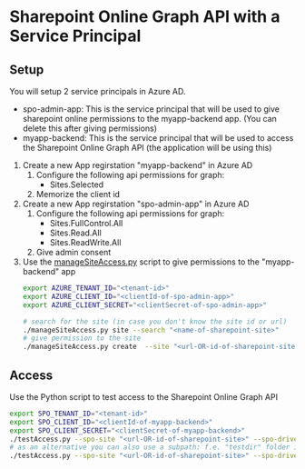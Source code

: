 # Sharepoint Online Graph API with a Service Principal


## Setup

You will setup 2 service principals in Azure AD.
 * spo-admin-app: This is the service principal that will be used to give sharepoint online permissions to the myapp-backend app. (You can delete this after giving permissions)
 * myapp-backend: This is the service principal that will be used to access the Sharepoint Online Graph API (the application will be using this)
 

1. Create a new App regirstation "myapp-backend" in Azure AD
    1. Configure the following api permissions for graph:
        * Sites.Selected
    1. Memorize the client id
1. Create a new App regirstation "spo-admin-app" in Azure AD
    1. Configure the following api permissions for graph:
        * Sites.FullControl.All
        * Sites.Read.All
        * Sites.ReadWrite.All
    1. Give admin consent 
1. Use the [manageSiteAccess.py](manageSiteAccess.py) script to give permissions to the "myapp-backend" app
   ```bash
   export AZURE_TENANT_ID="<tenant-id>"
   export AZURE_CLIENT_ID="<clientId-of-spo-admin-app>"
   export AZURE_CLIENT_SECRET="<clientSecret-of-spo-admin-app>"

   # search for the site (in case you don't know the site id or url)
   ./manageSiteAccess.py site --search "<name-of-sharepoint-site>"
   # give permission to the site
   ./manageSiteAccess.py create  --site "<url-OR-id-of-sharepoint-site>" --app-id "<clientId-of-myapp-backend>" --app-display-name "myapp-backend" --permission "readwrite"
   ```



## Access
Use the Python script to test access to the Sharepoint Online Graph API
```bash
export SPO_TENANT_ID="<tenant-id>"
export SPO_CLIENT_ID="<clientId-of-myapp-backend>"
export SPO_CLIENT_SECRET="<clientSecret-of-myapp-backend>"
./testAccess.py --spo-site "<url-OR-id-of-sharepoint-site>" --spo-drivename "Documents"
# as an alternative you can also use a subpath: f.e. "testdir" folder inside Documents (please create the "testdir" first)
./testAccess.py --spo-site "<url-OR-id-of-sharepoint-site>" --spo-drivename "Documents" --spo-subpath "testdir"
``` 

